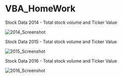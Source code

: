 # VBA_HomeWork

Stock Data 2014 - Total stock volume and Ticker Value

![2014_Screenshot](https://user-images.githubusercontent.com/50187921/69012322-10a19700-093a-11ea-8399-e70cc86ed9ca.png)

Stock Data 2015 - Total stock volume and Ticker Value

![2015_Screenshot](https://user-images.githubusercontent.com/50187921/69012339-5a8a7d00-093a-11ea-8b24-75df097b97cb.png)

Stock Data 2016 - Total stock volume and Ticker Value

![2016_Screenshot](https://user-images.githubusercontent.com/50187921/69012359-945b8380-093a-11ea-8aa4-4aca1c37473a.png)


